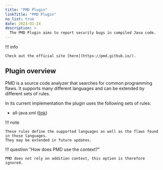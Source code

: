 ```yaml
---
title: "PMD Plugin"
linkTitle: "PMD Plugin"
no_list: true
date: 2023-01-24
description: >
  The PMD Plugin aims to report security bugs in compiled Java code.
---
```


!!! info

    Check out the official site [here](https://pmd.github.io/).

## Plugin overview

PMD is a source code analyzer that searches for common programming flaws.
It supports many different languages and can be extended by different sets of rules.

In its current implementation the plugin uses the following sets of rules:
 - all-java.xml ([link](https://github.com/pmd/pmd/blob/83522e96ef512f2b9a41586ae239509ec6f8313f/pmd-core/src/main/resources/rulesets/internal/all-java.xml))

!!! note

    These rules define the supported languages as well as the flaws found in those languages.
    They may be extended in future updates.

!!! question "How does PMD use the context?"

    PMD does not rely on addition context, this option is therefore ignored.